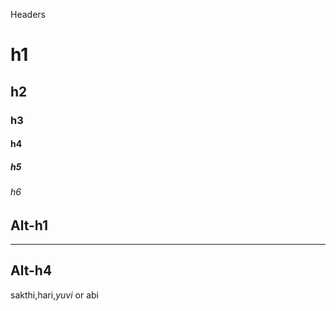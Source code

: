 Headers
# h1
## h2
### h3
#### h4
##### h5
###### h6
Alt-h1
------
------
Alt-h4
------
sakthi,hari,*yuvi* or abi

